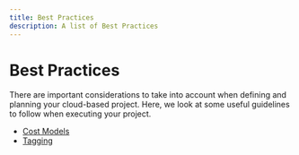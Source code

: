```yaml
---
title: Best Practices
description: A list of Best Practices
---
```


# Best Practices

There are important considerations to take into account when defining and planning your cloud-based project. 
Here, we look at some useful guidelines to follow when executing your project.

 - [Cost Models](costmodels)
 - [Tagging](tagging)
